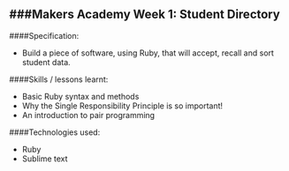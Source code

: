 ###Makers Academy Week 1: Student Directory
-----------------------------------------

####Specification: 
 * Build a piece of software, using Ruby, that will accept, recall and sort student data.

####Skills / lessons learnt:
 * Basic Ruby syntax and methods
 * Why the Single Responsibility Principle is so important!
 * An introduction to pair programming

####Technologies used:
 * Ruby
 * Sublime text
